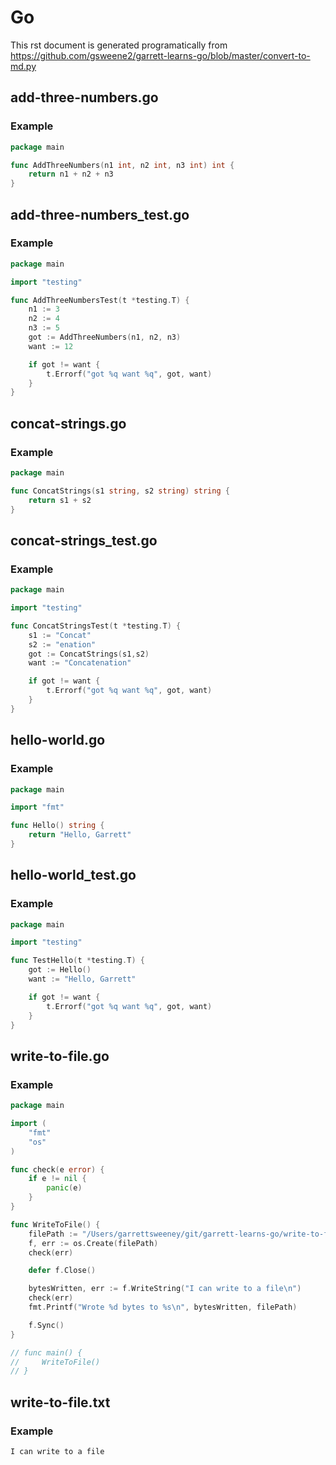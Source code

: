 # Go

This rst document is generated programatically from https://github.com/gsweene2/garrett-learns-go/blob/master/convert-to-md.py

## add-three-numbers.go

### Example

```go
package main

func AddThreeNumbers(n1 int, n2 int, n3 int) int {
    return n1 + n2 + n3
}

```


## add-three-numbers_test.go

### Example

```go
package main

import "testing"

func AddThreeNumbersTest(t *testing.T) {
    n1 := 3
    n2 := 4
    n3 := 5
    got := AddThreeNumbers(n1, n2, n3)
    want := 12

    if got != want {
        t.Errorf("got %q want %q", got, want)
    }
}

```


## concat-strings.go

### Example

```go
package main

func ConcatStrings(s1 string, s2 string) string {
    return s1 + s2
}

```


## concat-strings_test.go

### Example

```go
package main

import "testing"

func ConcatStringsTest(t *testing.T) {
    s1 := "Concat"
    s2 := "enation"
    got := ConcatStrings(s1,s2)
    want := "Concatenation"

    if got != want {
        t.Errorf("got %q want %q", got, want)
    }
}

```


## hello-world.go

### Example

```go
package main

import "fmt"

func Hello() string {
    return "Hello, Garrett"
}

```


## hello-world_test.go

### Example

```go
package main

import "testing"

func TestHello(t *testing.T) {
    got := Hello()
    want := "Hello, Garrett"

    if got != want {
        t.Errorf("got %q want %q", got, want)
    }
}

```


## write-to-file.go

### Example

```go
package main

import (
	"fmt"
	"os"
)

func check(e error) {
	if e != nil {
		panic(e)
	}
}

func WriteToFile() {
	filePath := "/Users/garrettsweeney/git/garrett-learns-go/write-to-file.txt"
	f, err := os.Create(filePath)
	check(err)

	defer f.Close()

	bytesWritten, err := f.WriteString("I can write to a file\n")
	check(err)
	fmt.Printf("Wrote %d bytes to %s\n", bytesWritten, filePath)

	f.Sync()
}

// func main() {
//     WriteToFile()
// }
```


## write-to-file.txt

### Example

```go
I can write to a file
```


